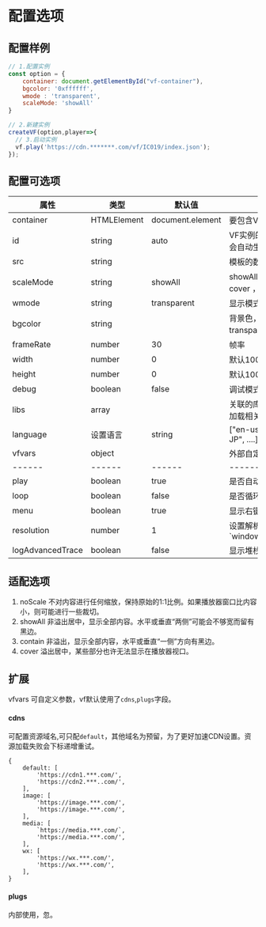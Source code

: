 # 配置选项

## 配置样例

``` js
// 1.配置实例
const option = {
    container: document.getElementById("vf-container"),
    bgcolor: '0xffffff',
    wmode : 'transparent',
    scaleMode: 'showAll'
}

// 2.新建实例
createVF(option,player=>{
  // 3.启动实例
  vf.play('https://cdn.*******.com/vf/IC019/index.json');
});

```

## 配置可选项

| 属性 | 类型 | 默认值 | 描述 |
| ------ | ------ | ------ | ------ |
| container | HTMLElement | document.element | 要包含VF的父级容器 |
| id | string | auto | VF实例的唯一标示，默认会自动生成 |
| src | string |  | 模板的数据或模板路径 |
| scaleMode | string | showAll | showAll ， noScale ， cover ， contain |
| wmode | string | transparent | 显示模式, transparent透明  |
| bgcolor | string |  | 背景色，wmode非transparent时生效 |
| frameRate | number | 30 | 帧率 |
| width | number | 0 | 默认100%撑满容器宽度 |
| height | number | 0 | 默认100%撑满容器高度 |
| debug | boolean | false | 调试模式 |
| libs | array |  | 关联的库，设置后会自动加载相关js文件 |
| language | 设置语言 | string |  ["en-us", "zh-cn", "ja-JP", ....] |
| vfvars | object |  | 外部自定义参数。 |
| ------ | ------ | ------ | ------ |
| play | boolean | true | 是否自动播放。 |
| loop | boolean | false | 是否循环播放。 |
| menu | boolean | true | 显示右键菜单。 |
| resolution | number | 1 | 设置解析度，一般 `window.devicePixelRatio || 1` |
| logAdvancedTrace | boolean | false | 显示堆栈调用跟踪日志 |

## 适配选项

1. noScale 不对内容进行任何缩放，保持原始的1:1比例。如果播放器窗口比内容小，则可能进行一些裁切。
1. showAll 非溢出居中，显示全部内容。水平或垂直“两侧”可能会不够宽而留有黑边。
1. contain 非溢出，显示全部内容，水平或垂直“一侧”方向有黑边。
1. cover 溢出居中，某些部分也许无法显示在播放器视口。

## 扩展

vfvars 可自定义参数，vf默认使用了`cdns`,`plugs`字段。

#### cdns

可配置资源域名,可只配`default`，其他域名为预留，为了更好加速CDN设置。资源加载失败会下标递增重试。

```
{
    default: [
        'https://cdn1.***.com/',
        'https://cdn2.***..com/',
    ],
    image: [
        'https://image.***.com/',
        'https://image.***.com/',
    ],
    media: [
        `https://media.***.com/`,
        'https://media.***.com/',
    ],
    wx: [
        'https://wx.***.com/',
        'https://wx.***.com/',
    ],
}
```

#### plugs

内部使用，忽。
